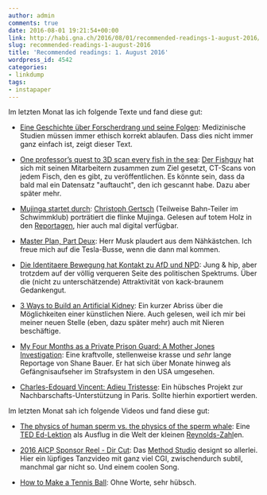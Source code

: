```yaml
---
author: admin
comments: true
date: 2016-08-01 19:21:54+00:00
link: http://habi.gna.ch/2016/08/01/recommended-readings-1-august-2016/
slug: recommended-readings-1-august-2016
title: 'Recommended readings: 1. August 2016'
wordpress_id: 4542
categories:
- linkdump
tags:
- instapaper
---
```


Im letzten Monat las ich folgende Texte und fand diese gut:





  * [Eine Geschichte über Forscherdrang und seine Folgen](http://sz-magazin.sueddeutsche.de/texte/anzeigen/44806): Medizinische Studien müssen immer ethisch korrekt ablaufen. Dass dies nicht immer ganz einfach ist, zeigt dieser Text.


  * [One professor’s quest to 3D scan every fish in the sea](https://techcrunch.com/2016/07/19/one-professors-quest-to-3d-scan-every-fish-in-the-sea/): [Der Fishguy](https://fish.uw.edu/faculty/adam-summers/) hat sich mit seinen Mitarbeitern zusammen zum Ziel gesetzt, CT-Scans von jedem Fisch, den es gibt, zu veröffentlichen. Es könnte sein, dass da bald mal ein Datensatz "auftaucht", den ich gescannt habe. Dazu aber später mehr.


  * [Mujinga startet durch](http://reportagen.com/content/mujinga-startet-durch): [Christoph Gertsch](https://twitter.com/christofgertsch) (Teilweise Bahn-Teiler im Schwimmklub) porträtiert die flinke Mujinga. Gelesen auf totem Holz in den [Reportagen](http://reportagen.com), hier auch mal digital verfügbar.


  * [Master Plan, Part Deux](https://www.tesla.com/blog/master-plan-part-deux): Herr Musk plaudert aus dem Nähkästchen. Ich freue mich auf die Tesla-Busse, wenn die dann mal kommen.


  * [Die Identitaere Bewegung hat Kontakt zu AfD und NPD](http://www.haz.de/Nachrichten/Politik/Deutschland-Welt/Die-Identitaere-Bewegung-hat-Kontakt-zu-AfD-und-NPD): Jung & hip, aber trotzdem auf der völlig verqueren Seite des politischen Spektrums. Über die (nicht zu unterschätzende) Attraktivität von kack-braunem Gedankengut.


  * [3 Ways to Build an Artificial Kidney](http://spectrum.ieee.org/the-human-os/biomedical/devices/3-ways-to-build-an-artificial-kidney): Ein kurzer Abriss über die Möglichkeiten einer künstlichen Niere. Auch gelesen, weil ich mir bei meiner neuen Stelle (eben, dazu später mehr) auch mit Nieren beschäftige.


  * [My Four Months as a Private Prison Guard: A Mother Jones Investigation](http://www.motherjones.com/politics/2016/06/cca-private-prisons-corrections-corporation-inmates-investigation-bauer): Eine kraftvolle, stellenweise krasse und _sehr_ lange Reportage von Shane Bauer. Er hat sich über Monate hinweg als Gefängnisaufseher im Strafsystem in den USA umgesehen.


  * [Charles-Edouard Vincent: Adieu Tristesse](https://www.brandeins.de/archiv/2016/wir/charles-edouard-vincent-adieu-tristesse/): Ein hübsches Projekt zur Nachbarschafts-Unterstützung in Paris. Sollte hierhin exportiert werden.



Im letzten Monat sah ich folgende Videos und fand diese gut:



  * [The physics of human sperm vs. the physics of the sperm whale](https://ed.ted.com/lessons/human-sperm-vs-the-sperm-whale-aatish-bhatia): Eine [TED Ed-Lektion](https://ed.ted.com/) als Ausflug in die Welt der kleinen [Reynolds-Zahl](https://de.wikipedia.org/wiki/Reynolds-Zahl)en. 


  * [2016 AICP Sponsor Reel - Dir Cut](https://vimeo.com/169599296): Das [Method Studio](http://design.methodstudios.com/) designt so allerlei. Hier ein lüpfiges Tanzvideo mit ganz viel CGI, zwischendurch subtil, manchmal gar nicht so. Und einem coolen Song.


  * [How to Make a Tennis Ball](https://vimeo.com/162803063): Ohne Worte, sehr hübsch.


